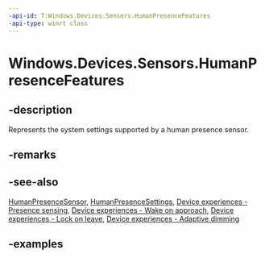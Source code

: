 ```yaml
---
-api-id: T:Windows.Devices.Sensors.HumanPresenceFeatures
-api-type: winrt class
---
```


# Windows.Devices.Sensors.HumanPresenceFeatures

<!--
public sealed class HumanPresenceFeatures
-->

## -description

Represents the system settings supported by a human presence sensor.

## -remarks

## -see-also

[HumanPresenceSensor](humanpresencesensor.md), [HumanPresenceSettings](humanpresencesettings.md), [Device experiences - Presence sensing](/windows-hardware/design/device-experiences/sensors-presence-sensing), [Device experiences - Wake on approach](/windows-hardware/design/device-experiences/sensors-presence-wake-on-approach), [Device experiences - Lock on leave](/windows-hardware/design/device-experiences/sensors-presence-lock-on-leave), [Device experiences - Adaptive dimming](/windows-hardware/design/device-experiences/sensors-presence-adaptive-dimming)

## -examples
